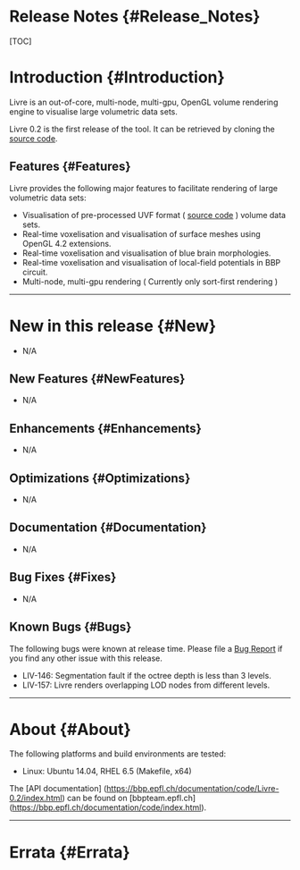 Release Notes {#Release_Notes}
============

[TOC]

# Introduction {#Introduction}

Livre is an out-of-core, multi-node, multi-gpu, OpenGL volume rendering engine to visualise large
volumetric data sets.

Livre 0.2 is the first release of the tool. It can be retrieved by cloning the [source
code](https://bbpcode.epfl.ch/code/gitweb?p=viz/Livre.git).

## Features {#Features}

Livre provides the following major features to facilitate rendering of large volumetric data sets:
* Visualisation of pre-processed UVF format (
[source code](https://github.com/SCIInstitute/Tuvok.git) ) volume data sets.
* Real-time voxelisation and visualisation of surface meshes using OpenGL 4.2 extensions.
* Real-time voxelisation and visualisation of blue brain morphologies.
* Real-time voxelisation and visualisation of local-field potentials in BBP circuit.
* Multi-node, multi-gpu rendering ( Currently only sort-first rendering )
- - -

# New in this release {#New}

* N/A

## New Features {#NewFeatures}

* N/A

## Enhancements {#Enhancements}

* N/A

## Optimizations {#Optimizations}

* N/A

## Documentation {#Documentation}

* N/A

## Bug Fixes {#Fixes}

* N/A

## Known Bugs {#Bugs}

The following bugs were known at release time. Please file a
[Bug Report](https://bbpteam.epfl.ch/project/issues/browse/LIV) if you find
any other issue with this release.

* LIV-146: Segmentation fault if the octree depth is less than 3 levels.
* LIV-157: Livre renders overlapping LOD nodes from different levels.

- - -

# About {#About}

The following platforms and build
environments are tested:

* Linux: Ubuntu 14.04, RHEL 6.5 (Makefile, x64)

The [API documentation]
(https://bbp.epfl.ch/documentation/code/Livre-0.2/index.html)
can be found on
[bbpteam.epfl.ch]
(https://bbp.epfl.ch/documentation/code/index.html).

- - -

# Errata {#Errata}
